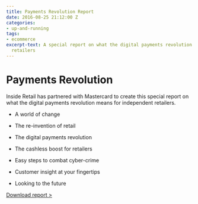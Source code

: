 ```yaml
---
title: Payments Revolution Report
date: 2016-08-25 21:12:00 Z
categories:
- up-and-running
tags:
- ecommerce
excerpt-text: A special report on what the digital payments revolution means for independent
  retailers
---
```


# Payments Revolution

Inside Retail has partnered with Mastercard to create this special report on what the digital payments revolution means for independent retailers.

* A world of change

* The re-invention of retail

* The digital payments revolution

* The cashless boost for retailers

* Easy steps to combat cyber-crime

* Customer insight at your fingertips

* Looking to the future

[Download report >](http://www.autumnfair.com/mastercard-partnership)